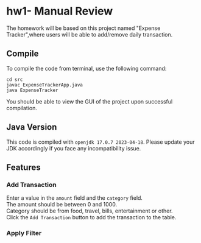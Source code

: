 # hw1- Manual Review

The homework will be based on this project named "Expense Tracker",where users will be able to add/remove daily transaction. 

## Compile

To compile the code from terminal, use the following command:
```
cd src
javac ExpenseTrackerApp.java
java ExpenseTracker
```

You should be able to view the GUI of the project upon successful compilation. 

## Java Version
This code is compiled with ```openjdk 17.0.7 2023-04-18```. Please update your JDK accordingly if you face any incompatibility issue.


## Features

### Add Transaction

Enter a value in the ```amount``` field and the ```category``` field. <br>
The amount should be between 0 and 1000. <br>
Category should be from food, travel, bills, entertainment or other. <br>
Click the ```Add Transaction``` button to add the transaction to the table.  


### Apply Filter 

